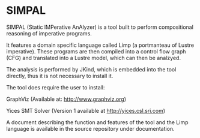 # SIMPAL

SIMPAL (Static IMPerative AnAlyzer) is a tool built to perform compositional reasoning of imperative programs.

It features a domain specific language called Limp (a portmanteau of Lustre imperative). These programs are
then compiled into a control flow graph (CFG) and translated into a Lustre model, which can then be analzyed.

The analysis is performed by JKind, which is embedded into the tool directly, thus it is not necessary to install it.

The tool does require the user to install:

GraphViz (Available at: http://www.graphviz.org)

Yices SMT Solver (Version 1 available at http://yices.csl.sri.com)

A document describing the function and features of the tool and the Limp language is available in the source repository under documentation.
